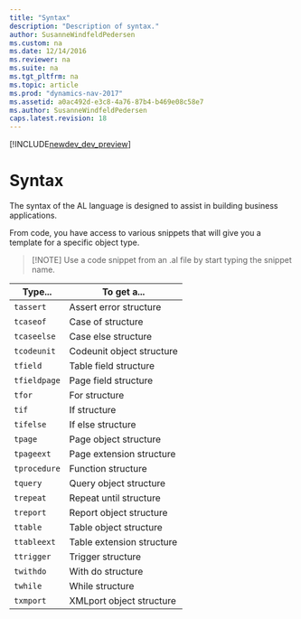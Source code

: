 ```yaml
---
title: "Syntax"
description: "Description of syntax."
author: SusanneWindfeldPedersen
ms.custom: na
ms.date: 12/14/2016
ms.reviewer: na
ms.suite: na
ms.tgt_pltfrm: na
ms.topic: article
ms.prod: "dynamics-nav-2017"
ms.assetid: a0ac492d-e3c8-4a76-87b4-b469e08c58e7
ms.author: SusanneWindfeldPedersen
caps.latest.revision: 18
---
```


[!INCLUDE[newdev_dev_preview](includes/newdev_dev_preview.md)]

# Syntax
The syntax of the AL language is designed to assist in building business applications.

From code, you have access to various snippets that will give you a template for a specific object type. 

> [!NOTE] Use a code snippet from an .al file by start typing the snippet name.

|Type... | To get a... |
|--------|-------------|
|```tassert```| Assert error structure|
|```tcaseof```| Case of structure|
|```tcaseelse```| Case else structure|
|```tcodeunit```| Codeunit object structure|
|```tfield```| Table field structure|
|```tfieldpage```| Page field structure|
|```tfor```| For structure|
|```tif```| If structure|
|```tifelse```| If else structure|
|```tpage```| Page object structure|
|```tpageext```| Page extension structure|
|```tprocedure```| Function structure |
|```tquery```| Query object structure | 
|```trepeat```| Repeat until structure|
|```treport```| Report object structure|
|```ttable```| Table object structure|
|```ttableext```| Table extension structure|
|```ttrigger```| Trigger structure|
|```twithdo```| With do structure|
|```twhile```| While structure|
|```txmport```| XMLport object structure|